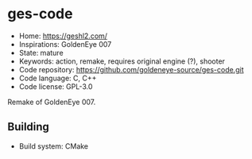 # ges-code

- Home: https://geshl2.com/
- Inspirations: GoldenEye 007
- State: mature
- Keywords: action, remake, requires original engine (?), shooter
- Code repository: https://github.com/goldeneye-source/ges-code.git
- Code language: C, C++
- Code license: GPL-3.0

Remake of GoldenEye 007.

## Building

- Build system: CMake

